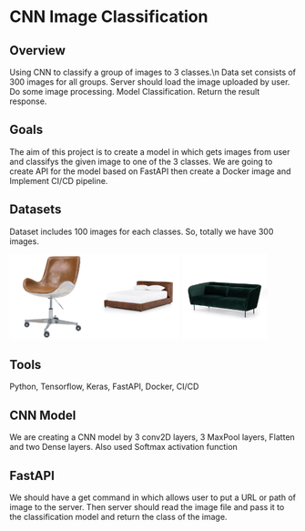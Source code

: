 
# CNN Image Classification 

## Overview
Using CNN to classify a group of images to 3 classes.\n
Data set consists of 300 images for all groups.
Server should load the image uploaded by user. 
Do some image processing.
Model Classification.
Return the result response.


## Goals
The aim of this project is to create a model in which gets images from user and classifys the given image to one of the 3 classes.
We are going to create API for the model based on FastAPI then create a Docker image and Implement CI/CD pipeline.

## Datasets
Dataset includes 100 images for each classes. So, totally we have 300 images.

<img src="Abner.jpg" height=150 width=150 align="left">
<img src="bed.jpg" height=150 width=150>
<img src="sofa.jpg" height=150 width=150>


## Tools
Python, Tensorflow, Keras, FastAPI, Docker, CI/CD

## CNN Model
We are creating a CNN model by 3 conv2D layers, 3 MaxPool layers, Flatten and two Dense layers.
Also used Softmax activation function

## FastAPI
We should have a get command in which allows user to put a URL or path of image to the server.
Then server should read the image file and pass it to the classification model and return the class of the image.
